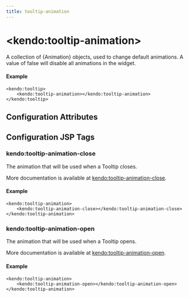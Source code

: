 ```yaml
---
title: tooltip-animation
---
```


# \<kendo:tooltip-animation\>

A collection of {Animation} objects, used to change default animations. A value of false
will disable all animations in the widget.

#### Example
    <kendo:tooltip>
        <kendo:tooltip-animation></kendo:tooltip-animation>
    </kendo:tooltip>

## Configuration Attributes


##  Configuration JSP Tags

### kendo:tooltip-animation-close

The animation that will be used when a Tooltip closes.

More documentation is available at [kendo:tooltip-animation-close](/kendo-ui/api/wrappers/jsp/tooltip/animation-close).

#### Example

    <kendo:tooltip-animation>
        <kendo:tooltip-animation-close></kendo:tooltip-animation-close>
    </kendo:tooltip-animation>

### kendo:tooltip-animation-open

The animation that will be used when a Tooltip opens.

More documentation is available at [kendo:tooltip-animation-open](/kendo-ui/api/wrappers/jsp/tooltip/animation-open).

#### Example

    <kendo:tooltip-animation>
        <kendo:tooltip-animation-open></kendo:tooltip-animation-open>
    </kendo:tooltip-animation>

